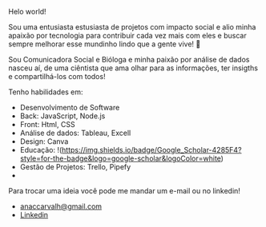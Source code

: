 Helo world!

Sou uma entusiasta estusiasta de projetos com impacto social e alio minha apaixão por tecnologia para contribuir cada vez mais com eles e buscar sempre melhorar esse mundinho lindo que a gente vive! 🥰

Sou Comunicadora Social e Bióloga e minha paixão por análise de dados nasceu aí, de uma ciêntista que ama olhar para as informações, ter insigths e compartilhá-los com todos!

Tenho habilidades em:
- Desenvolvimento de Software
- Back: JavaScript, Node.js
- Front: Html, CSS
- Análise de dados: Tableau, Excell
- Design: Canva
- Educação: !(https://img.shields.io/badge/Google_Scholar-4285F4?style=for-the-badge&logo=google-scholar&logoColor=white)
- Gestão de Projetos: Trello, Pipefy
-  
Para trocar uma ideia você pode me mandar um e-mail ou no linkedin!
- anaccarvalh@gmail.com
- [Linkedin](https://www.linkedin.com/in/anacamposdecarvalho/)
